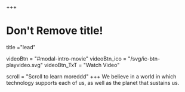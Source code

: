+++
# Don't Remove title!
title ="lead"

videoBtn = "#modal-intro-movie"
videoBtn_ico = "/svg/ic-btn-playvideo.svg"
videoBtn_TxT = "Watch Video"

scroll = "Scroll to learn moreddd"
+++
We believe in a world in which technology supports each of us, as well as the planet that sustains us.
